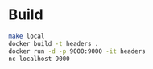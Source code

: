 # Build

```sh
make local
docker build -t headers .
docker run -d -p 9000:9000 -it headers
nc localhost 9000
```
